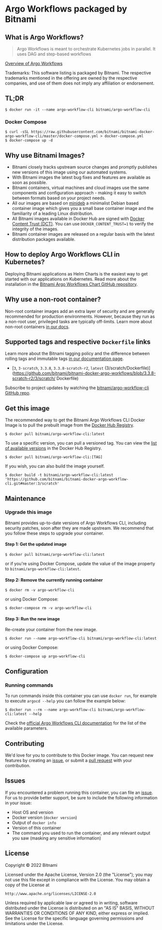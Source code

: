 # Argo Workflows packaged by Bitnami

## What is Argo Workflows?

> Argo Workflows is meant to orchestrate Kubernetes jobs in parallel. It uses DAG and step-based workflows

[Overview of Argo Workflows](https://argoproj.github.io/workflows)

Trademarks: This software listing is packaged by Bitnami. The respective trademarks mentioned in the offering are owned by the respective companies, and use of them does not imply any affiliation or endorsement.

## TL;DR

```console
$ docker run -it --name argo-workflow-cli bitnami/argo-workflow-cli
```

### Docker Compose

```console
$ curl -sSL https://raw.githubusercontent.com/bitnami/bitnami-docker-argo-workflow-cli/master/docker-compose.yml > docker-compose.yml
$ docker-compose up -d
```

## Why use Bitnami Images?

* Bitnami closely tracks upstream source changes and promptly publishes new versions of this image using our automated systems.
* With Bitnami images the latest bug fixes and features are available as soon as possible.
* Bitnami containers, virtual machines and cloud images use the same components and configuration approach - making it easy to switch between formats based on your project needs.
* All our images are based on [minideb](https://github.com/bitnami/minideb) a minimalist Debian based container image which gives you a small base container image and the familiarity of a leading Linux distribution.
* All Bitnami images available in Docker Hub are signed with [Docker Content Trust (DCT)](https://docs.docker.com/engine/security/trust/content_trust/). You can use `DOCKER_CONTENT_TRUST=1` to verify the integrity of the images.
* Bitnami container images are released on a regular basis with the latest distribution packages available.

## How to deploy Argo Workflows CLI in Kubernetes?

Deploying Bitnami applications as Helm Charts is the easiest way to get started with our applications on Kubernetes. Read more about the installation in the [Bitnami Argo Workflows Chart GitHub repository](https://github.com/bitnami/charts/tree/master/bitnami/argo-workflows).

## Why use a non-root container?

Non-root container images add an extra layer of security and are generally recommended for production environments. However, because they run as a non-root user, privileged tasks are typically off-limits. Learn more about non-root containers [in our docs](https://docs.bitnami.com/tutorials/work-with-non-root-containers/).

## Supported tags and respective `Dockerfile` links

Learn more about the Bitnami tagging policy and the difference between rolling tags and immutable tags [in our documentation page](https://docs.bitnami.com/tutorials/understand-rolling-tags-containers/).


* [`3`, `3-scratch`, `3.3.8`, `3.3.8-scratch-r2`, `latest` (3/scratch/Dockerfile)](https://github.com/bitnami/bitnami-docker-argo-workflows/blob/3.3.8-scratch-r2/3/scratch/      Dockerfile)

Subscribe to project updates by watching the [bitnami/argo-workflow-cli GitHub repo](https://github.com/bitnami/bitnami-docker-argo-workflow-cli).

## Get this image

The recommended way to get the Bitnami Argo Workflows CLI Docker Image is to pull the prebuilt image from the [Docker Hub Registry](https://hub.docker.com/r/bitnami/argo-workflow-cli).

```console
$ docker pull bitnami/argo-workflow-cli:latest
```

To use a specific version, you can pull a versioned tag. You can view the [list of available versions](https://hub.docker.com/r/bitnami/argo-workflow-cli/tags/) in the Docker Hub Registry.

```console
$ docker pull bitnami/argo-workflow-cli:[TAG]
```

If you wish, you can also build the image yourself.

```console
$ docker build -t bitnami/argo-workflow-cli:latest 'https://github.com/bitnami/bitnami-docker-argo-workflow-cli.git#master:3/scratch'
```

## Maintenance

### Upgrade this image

Bitnami provides up-to-date versions of Argo Workflows CLI, including security patches, soon after they are made upstream. We recommend that you follow these steps to upgrade your container.

#### Step 1: Get the updated image

```console
$ docker pull bitnami/argo-workflow-cli:latest
```

or if you're using Docker Compose, update the value of the image property to `bitnami/argo-workflow-cli:latest`.

#### Step 2: Remove the currently running container

```console
$ docker rm -v argo-workflow-cli
```

or using Docker Compose:

```console
$ docker-compose rm -v argo-workflow-cli
```

#### Step 3: Run the new image

Re-create your container from the new image.

```console
$ docker run --name argo-workflow-cli bitnami/argo-workflow-cli:latest
```

or using Docker Compose:

```console
$ docker-compose up argo-workflow-cli
```

## Configuration

### Running commands

To run commands inside this container you can use `docker run`, for example to execute `argocd --help` you can follow the example below:

```console
$ docker run --rm --name argo-workflow-cli bitnami/argo-workflow-cli:latest --help
```

Check the [official Argo Workflows CLI documentation](https://argoproj.github.io/argo-workflows/cli/) for the list of the available parameters.

## Contributing

We'd love for you to contribute to this Docker image. You can request new features by creating an [issue](https://github.com/bitnami/bitnami-docker-argo-workflow-cli/issues), or submit a [pull request](https://github.com/bitnami/bitnami-docker-argo-workflow-cli/pulls) with your contribution.

## Issues

If you encountered a problem running this container, you can file an [issue](https://github.com/bitnami/bitnami-docker-argo-workflow-cli/issues/new). For us to provide better support, be sure to include the following information in your issue:

- Host OS and version
- Docker version (`docker version`)
- Output of `docker info`
- Version of this container
- The command you used to run the container, and any relevant output you saw (masking any sensitive
information)

## License

Copyright &copy; 2022 Bitnami

Licensed under the Apache License, Version 2.0 (the "License");
you may not use this file except in compliance with the License.
You may obtain a copy of the License at

    http://www.apache.org/licenses/LICENSE-2.0

Unless required by applicable law or agreed to in writing, software
distributed under the License is distributed on an "AS IS" BASIS,
WITHOUT WARRANTIES OR CONDITIONS OF ANY KIND, either express or implied.
See the License for the specific language governing permissions and
limitations under the License.
